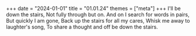 +++
date = "2024-01-01"
title = "01.01.24"
themes = ["meta"]
+++
I'll be down the stairs,
Not fully through but on.
And on I search for words in pairs,
But quickly I am gone,
Back up the stairs for all my cares,
Whisk me away to laughter's song,
To share a thought and off be down the stairs.
